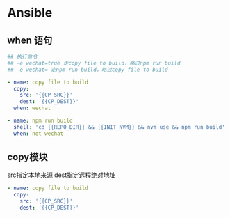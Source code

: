# Ansible


## when 语句


```yaml
## 执行命令
## -e wechat=true 走copy file to build，略过npm run build
## -e wechat= 走npm run build，略过copy file to build

- name: copy file to build
  copy:
    src: '{{CP_SRC}}'
    dest: '{{CP_DEST}}'
  when: wechat

- name: npm run build
  shell: 'cd {{REPO_DIR}} && {{INIT_NVM}} && nvm use && npm run build'
  when: not wechat
```

## copy模块

src指定本地来源
dest指定远程绝对地址

```yaml
- name: copy file to build
  copy:
    src: '{{CP_SRC}}'
    dest: '{{CP_DEST}}'
```